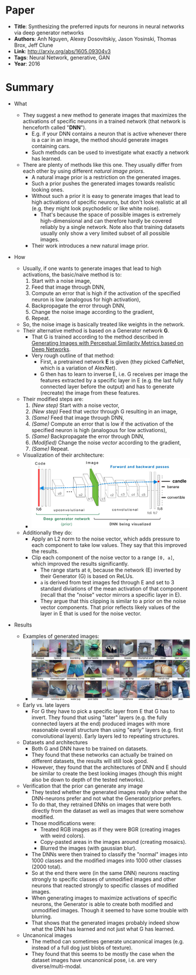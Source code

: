 # Paper

* **Title**: Synthesizing the preferred inputs for neurons in neural networks via deep generator networks
* **Authors**: Anh Nguyen, Alexey Dosovitskiy, Jason Yosinski, Thomas Brox, Jeff Clune
* **Link**: http://arxiv.org/abs/1605.09304v3
* **Tags**: Neural Network, generative, GAN
* **Year**: 2016

# Summary

* What
  * They suggest a new method to generate images that maximizes the activations of specific neurons in a trained network (that network is henceforth called "**DNN**").
    * E.g. if your DNN contains a neuron that is active whenever there is a car in an image, the method should generate images containing cars.
    * Such methods can be used to investigate what exactly a network has learned.
  * There are plenty of methods like this one. They usually differ from each other by using different *natural image priors*.
    * A natural image prior is a restriction on the generated images.
    * Such a prior pushes the generated images towards realistic looking ones.
    * Without such a prior it is easy to generate images that lead to high activations of specific neurons, but don't look realistic at all (e.g. they might look psychodelic or like white noise).
      * That's because the space of possible images is extremely high-dimensional and can therefore hardly be covered reliably by a single network. Note also that training datasets usually only show a very limited subset of all possible images.
    * Their work introduces a new natural image prior.

* How
  * Usually, if one wants to generate images that lead to high activations, the basic/naive method is to:
    1. Start with a noise image,
    2. Feed that image through DNN,
    3. Compute an error that is high if the activation of the specified neuron is low (analogous for high activation),
    4. Backpropagate the error through DNN,
    5. Change the noise image according to the gradient,
    6. Repeat.
  * So, the noise image is basically treated like weights in the network.
  * Their alternative method is based on a Generator network **G**.
    * That G is trained according to the method described in [Generating Images with Perceptual Similarity Metrics based on Deep Networks](Generating_Images_with_Perceptual_Similarity_Metrics_based_on_Deep_Networks.md).
    * Very rough outline of that method:
      * First, a pretrained network **E** is given (they picked CaffeNet, which is a variation of AlexNet).
      * G then has to learn to inverse E, i.e. G receives per image the features extracted by a specific layer in E (e.g. the last fully connected layer before the output) and has to generate (recreate) the image from these features.
  * Their modified steps are:
    1. *(New step)* Start with a noise vector,
    2. *(New step)* Feed that vector through G resulting in an image,
    3. *(Same)* Feed that image through DNN,
    4. *(Same)* Compute an error that is low if the activation of the specified neuron is high (analogous for low activations),
    5. *(Same)* Backpropagate the error through DNN,
    6. *(Modified)* Change the noise *vector* according to the gradient,
    7. *(Same)* Repeat.
  * Visualization of their architecture:
    * ![Architecture](images/Synthesizing_the_preferred_inputs_for_neurons_in_neural_networks_via_deep_generator_networks__architecture.jpg?raw=true "Architecture")
  * Additionally they do:
    * Apply an L2 norm to the noise vector, which adds pressure to each component to take low values. They say that this improved the results.
    * Clip each component of the noise vector to a range `[0, a]`, which improved the results significantly.
      * The range starts at `0`, because the network (E) inverted by their Generator (G) is based on ReLUs.
      * `a` is derived from test images fed through E and set to 3 standard diviations of the mean activation of that component (recall that the "noise" vector mirrors a specific layer in E).
      * They argue that this clipping is similar to a prior on the noise vector components. That prior reflects likely values of the layer in E that is used for the noise vector.

* Results
  * Examples of generated images:
    * ![Examples](images/Synthesizing_the_preferred_inputs_for_neurons_in_neural_networks_via_deep_generator_networks__examples.jpg?raw=true "Examples")
  * Early vs. late layers
    * For G they have to pick a specific layer from E that G has to invert. They found that using "later" layers (e.g. the fully connected layers at the end) produced images with more reasonable overall structure than using "early" layers (e.g. first convolutional layers). Early layers led to repeating structures.
  * Datasets and architectures
    * Both G and DNN have to be trained on datasets.
    * They found that these networks can actually be trained on different datasets, the results will still look good.
    * However, they found that the architectures of DNN and E should be similar to create the best looking images (though this might also be down to depth of the tested networks).
  * Verification that the prior can generate any image
    * They tested whether the generated images really show what the DNN-neurons prefer and not what the Generator/prior prefers.
    * To do that, they retrained DNNs on images that were both directly from the dataset as well as images that were somehow modified.
    * Those modifications were:
      * Treated RGB images as if they were BGR (creating images with weird colors).
      * Copy-pasted areas in the images around (creating mosaics).
      * Blurred the images (with gaussian blur).
    * The DNNs were then trained to classify the "normal" images into 1000 classes and the modified images into 1000 other classes (2000 total).
    * So at the end there were (in the same DNN) neurons reacting strongly to specific classes of unmodified images and other neurons that reacted strongly to specific classes of modified images.
    * When generating images to maximize activations of specific neurons, the Generator is able to create both modified and unmodified images. Though it seemed to have some trouble with blurring.
    * That shows that the generated images probably indeed show what the DNN has learned and not just what G has learned.
  * Uncanonical images
    * The method can sometimes generate uncanonical images (e.g. instead of a full dog just blobs of texture).
    * They found that this seems to be mostly the case when the dataset images have uncanonical pose, i.e. are very diverse/multi-modal.

